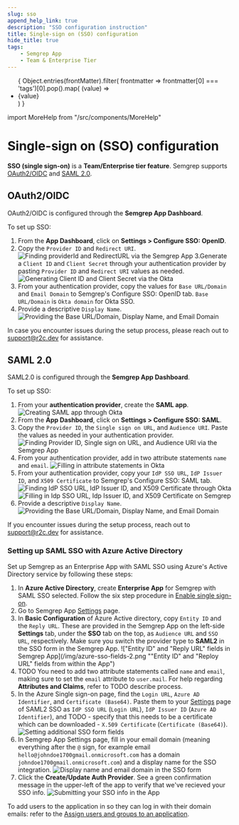 ```yaml
---
slug: sso
append_help_link: true
description: "SSO configuration instruction"
title: Single-sign on (SSO) configuration
hide_title: true
tags:
    - Semgrep App
    - Team & Enterprise Tier
---
```


<ul id="tag__badge-list">
{
Object.entries(frontMatter).filter(
    frontmatter => frontmatter[0] === 'tags')[0].pop().map(
    (value) => <li class='tag__badge-item'>{value}</li> )
}
</ul>

import MoreHelp from "/src/components/MoreHelp"

#  Single-sign on (SSO) configuration

**SSO (single sign-on)** is a **Team/Enterprise tier feature**. Semgrep supports [OAuth2/OIDC](#oauth2oidc) and [SAML 2.0](#saml-20).

## OAuth2/OIDC

OAuth2/OIDC is configured through the **Semgrep App Dashboard**. 

To set up SSO:

1. From the **App Dashboard**, click on **Settings > Configure SSO: OpenID**.
2. Copy the `Provider ID` and `Redirect URI`.
![Finding providerId and RedirectURL via the Semgrep App](/img/sso-finding-providerId-and-Redirect-URL.png "Finding Provider ID and RedirectURI via the Semgrep App")
3.Generate a `Client ID` and `Client Secret` through your authentication provider by pasting `Provider ID` and `Redirect URI` values as needed.
![Generating Client ID and Client Secret via the Okta](/img/sso-clientID-clientSecret.png "Generating Client ID and Client Secret through Okta")
4. From your authentication provider, copy the values for `Base URL/Domain` and `Email Domain` to Semgrep's Configure SSO: OpenID tab. `Base URL/Domain` is `Okta domain` for Okta SSO.
5. Provide a descriptive `Display Name`.
![Providing the Base URL/Domain, Display Name, and Email Domain](/img/sso-providing-BaseURL-DisplayName-EmailDomain.png "Providing the Base URL/Domain, Display Name, and Email Domain")

In case you encounter issues during the setup process, please reach out to [support@r2c.dev](mailto:support@r2c.dev) for assistance.

## SAML 2.0

SAML2.0 is configured through the **Semgrep App Dashboard**. 

To set up SSO:

1. From your **authentication provider**, create the **SAML app**.
![Creating SAML app through Okta](/img/saml-creating-app.png "Creating SAML app through Okta")
2. From the **App Dashboard**, click on **Settings > Configure SSO: SAML**.
3. Copy the `Provider ID`, the `Single sign on URL`, and `Audience URI`. Paste the values as needed in your authentication provider.
![Finding Provider ID, Single sign on URL, and Audience URI via the Semgrep App](/img/saml-finding-providerId-SsoURL-and-AudienceURI.png "Finding Provider ID, Single sign on URL, and Audience URI via the Semgrep App")
4. From your authentication provider, add in two attribute statements `name` and `email`.
![Filling in attribute statements in Okta](/img/saml-attribute-statements.png "Filling in attribute statements through Okta")
5. From your authentication provider, copy your `IdP SSO URL`, `IdP Issuer ID`, and `X509 Certificate` to Semgrep's Configure SSO: SAML tab.
![Finding IdP SSO URL, IdP Issuer ID, and X509 Certificate through Okta](/img/saml-copy-IdPSSO-IdPID-and-X509.png "Finding IdP SSO URL, IdP Issuer ID, and X509 Certificate through Okta")
![Filling in Idp SSO URL, Idp Issuer ID, and X509 Certificate on Semgrep](/img/saml-filling-IdpSSO-IdpID-X509.png "Filling in Idp SSO URL, Idp Issuer ID, and X509 Certificate on Semgrep")
6. Provide a descriptive `Display Name`.
![Providing the Base URL/Domain, Display Name, and Email Domain](/img/sso-providing-BaseURL-DisplayName-EmailDomain.png "Providing the Base URL/Domain, Display Name, and Email Domain")

If you encounter issues during the setup process, reach out to [support@r2c.dev](mailto:support@r2c.dev) for assistance.

### Setting up SAML SSO with Azure Active Directory

Set up Semgrep as an Enterprise App with SAML SSO using Azure's Active Directory service by following these steps:

1. In **Azure Active Directory**, create **Enterprise App** for Semgrep with SAML SSO selected. Follow the six step procedure in [Enable single sign-on](https://learn.microsoft.com/en-us/azure/active-directory/manage-apps/add-application-portal-setup-sso#enable-single-sign-on).
1. Go to Semgrep App [Settings](https://semgrep.dev/orgs/-/settings/sso) page. 
1. In **Basic Configuration** of Azure Active directory, copy `Entity ID` and the `Reply URL`. These are provided in the Semgrep App on the left-side **Settings** tab, under the **SSO** tab on the top, as `Audience URL` and `SSO URL`, respectively. Make sure you switch the provider type to **SAML2** in the SSO form in the Semgrep App.
    !["Entity ID" and "Reply URL" fields in Semgrep App](/img/azure-sso-fields-2.png ""Entity ID" and "Reploy URL" fields from within the App")
1. TODO You need to add two attribute statements called `name` and `email`, making sure to set the `email` attribute to `user.mail`. For help regarding **Attributes and Claims**, refer to TODO describe process.
1. In the Azure Single sign-on page, find the `Login URL`, `Azure AD Identifier`, and `Certificate (Base64)`. Paste them to your [Settings](https://semgrep.dev/orgs/-/settings/sso) page of SAML2 SSO as `IdP SSO URL` (`Login URL`), `IdP Issuer ID` (`Azure AD Identifier`), and TODO - specify that this needs to be a certificate which can be downloaded - `X.509 Certificate` (`Certificate (Base64)`). 
    ![Setting additional SSO form fields](/img/azure-sso-app-fields.png "Setting additional SSO form fields")
1. In Semgrep App Settings page, fill in your email domain (meaning everything after the `@` sign, for example email `hello@johndoe1700gmail.onmicrosoft.com` has a domain `johndoe1700gmail.onmicrosoft.com`) and a display name for the SSO integration.
    ![Display name and email domain in the SSO form](/img/azure-sso-app-fields-3.png "Display name and email domain in the SSO form")
1. Click the **Create/Update Auth Provider**. See a green confirmation message in the upper-left of the app to verify that we've recieved your SSO info.
    ![Submitting your SSO info in the App](/img/azure-sso-submit.png "Submitting your SSO info in the App")

To add users to the application in so they can log in with their domain emails: refer to the [Assign users and groups to an application](https://learn.microsoft.com/en-us/azure/active-directory/manage-apps/assign-user-or-group-access-portal).

<MoreHelp />